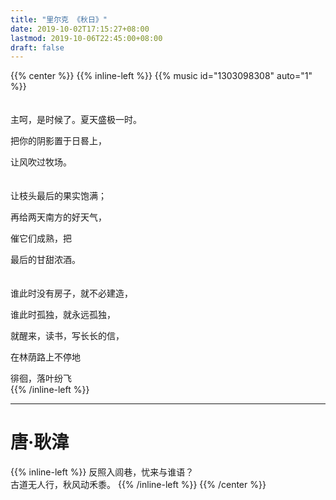 ```yaml
---
title: "里尔克 《秋日》"
date: 2019-10-02T17:15:27+08:00
lastmod: 2019-10-06T22:45:00+08:00
draft: false
---
```


{{% center %}}
{{% inline-left %}}
{{% music id="1303098308" auto="1" %}}
<br/>
<br/>
<br/>
主呵，是时候了。夏天盛极一时。 <br/>

把你的阴影置于日晷上， <br/>

让风吹过牧场。<br/>
<br/> 
<br/> 
让枝头最后的果实饱满； <br/>

再给两天南方的好天气，<br/>

催它们成熟，把 <br/>

最后的甘甜浓酒。 <br/>
<br/>
<br/> 
谁此时没有房子，就不必建造，<br/>

谁此时孤独，就永远孤独， <br/>

就醒来，读书，写长长的信， <br/>

在林荫路上不停地 <br/>

徘徊，落叶纷飞<br/>
{{% /inline-left %}}
<hr>
<h1>唐·耿湋</h1>
{{% inline-left %}}
反照入闾巷，忧来与谁语？<br/>
古道无人行，秋风动禾黍。
{{% /inline-left %}}
{{% /center %}}